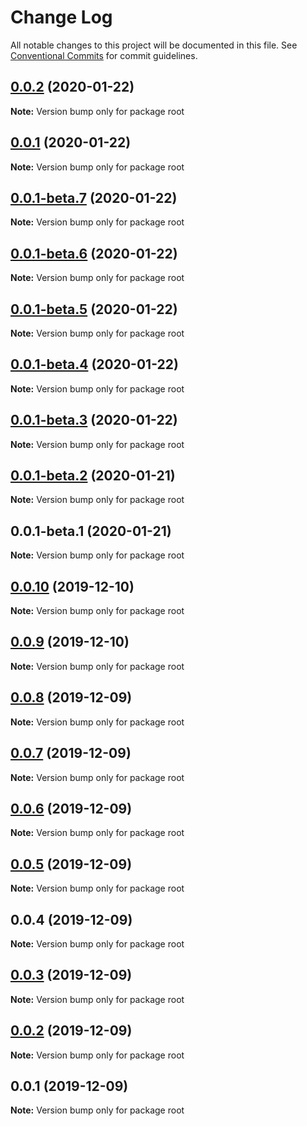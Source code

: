 # Change Log

All notable changes to this project will be documented in this file.
See [Conventional Commits](https://conventionalcommits.org) for commit guidelines.

## [0.0.2](https://github.com/doreamonjs/doreamon/compare/v0.0.1...v0.0.2) (2020-01-22)

**Note:** Version bump only for package root





## [0.0.1](https://github.com/doreamonjs/doreamon/compare/v0.0.1-beta.7...v0.0.1) (2020-01-22)

**Note:** Version bump only for package root





## [0.0.1-beta.7](https://github.com/doreamonjs/doreamon/compare/v0.0.1-beta.6...v0.0.1-beta.7) (2020-01-22)

**Note:** Version bump only for package root





## [0.0.1-beta.6](https://github.com/doreamonjs/doreamon/compare/v0.0.1-beta.5...v0.0.1-beta.6) (2020-01-22)

**Note:** Version bump only for package root





## [0.0.1-beta.5](https://github.com/doreamonjs/doreamon/compare/v0.0.1-beta.4...v0.0.1-beta.5) (2020-01-22)

**Note:** Version bump only for package root





## [0.0.1-beta.4](https://github.com/doreamonjs/doreamon/compare/v0.0.1-beta.3...v0.0.1-beta.4) (2020-01-22)

**Note:** Version bump only for package root





## [0.0.1-beta.3](https://github.com/doreamonjs/doreamon/compare/v0.0.1-beta.2...v0.0.1-beta.3) (2020-01-22)

**Note:** Version bump only for package root





## [0.0.1-beta.2](https://github.com/doreamonjs/doreamon/compare/v0.0.1-beta.1...v0.0.1-beta.2) (2020-01-21)

**Note:** Version bump only for package root





## 0.0.1-beta.1 (2020-01-21)

**Note:** Version bump only for package root





## [0.0.10](https://github.com/zcorky/zoupdown/compare/v0.0.9...v0.0.10) (2019-12-10)

**Note:** Version bump only for package root





## [0.0.9](https://github.com/zcorky/zoupdown/compare/v0.0.8...v0.0.9) (2019-12-10)

**Note:** Version bump only for package root





## [0.0.8](https://github.com/zcorky/zoupdown/compare/v0.0.7...v0.0.8) (2019-12-09)

**Note:** Version bump only for package root





## [0.0.7](https://github.com/zcorky/zoupdown/compare/v0.0.6...v0.0.7) (2019-12-09)

**Note:** Version bump only for package root





## [0.0.6](https://github.com/zcorky/zoupdown/compare/v0.0.5...v0.0.6) (2019-12-09)

**Note:** Version bump only for package root





## [0.0.5](https://github.com/zcorky/zoupdown/compare/v0.0.4...v0.0.5) (2019-12-09)

**Note:** Version bump only for package root





## 0.0.4 (2019-12-09)

**Note:** Version bump only for package root





## [0.0.3](https://github.com/zcorky/zoupdown/compare/v0.0.2...v0.0.3) (2019-12-09)

**Note:** Version bump only for package root





## [0.0.2](https://github.com/zcorky/zoupdown/compare/v0.0.1...v0.0.2) (2019-12-09)

**Note:** Version bump only for package root





## 0.0.1 (2019-12-09)

**Note:** Version bump only for package root

